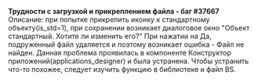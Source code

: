
**Трудности с загрузкой и прикреплением файла - баг #37667**
Описание: при попытке прикрепить иконку к стандартному объекту(is_std=1), при сохранении возникает диалоговое окно "Объект стандартный. Хотите ли изменить его?"
При нажатии на Да, подруженный файл удаляется и поэтому возникает ошибка - Файл не найден. Данная проблема проявилась в компоненте Конструктор приложений(applications_designer) и была устранена. Чтобы устранить что-то похожее, следует изучить функцию в библиотеке и файл BS.

